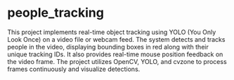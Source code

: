 # people_tracking
This project implements real-time object tracking using YOLO (You Only Look Once) on a video file or webcam feed. 
The system detects and tracks people in the video, displaying bounding boxes in red along with their unique tracking IDs. It also provides real-time mouse position feedback on the video frame. The project utilizes OpenCV, YOLO, and cvzone to process frames continuously and visualize detections.
